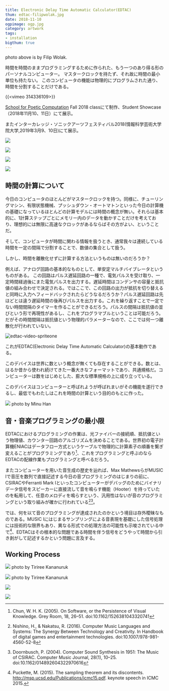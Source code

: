 ```yaml
---
title: Electronic Delay Time Automatic Calculator(EDTAC)
thum: edtac-filipwolak.jpg
date: 2018-11-10
ogpimage: ogp.jpg
category: artwork
tags:
- installation
bigthum: true
---
```


photo above is by Filip Wolak.

時間を時間のままプログラミングするために作られた、もう一つのあり得る形のパーソナルコンピューター。
マスタークロックを持たず、それ故に時間の最小単位も持たない。
このコンピュータの機能は物理的にプログラムされた通り、時間を分割することだけである。

{{<vimeo 314336109>}}

[School for Poetic Computation](https://sfpc.io) Fall 2018 classにて制作、Student Showcase（2018年11月10、11日）にて展示。

またインターカレッジ・ソニックアーツフェスティバル2018(情報科学芸術大学院大学,2019年3月9、10日)にて展示。

![](edtac21.JPG)

![](edtac22.JPG)

![](edtac23.JPG)

![](edtac24.JPG)

## 時間の計算について

今日のコンピュータのほとんどがマスタークロックを持つ。同様に、チューリングマシン、有限状態機械、プッシュダウン・オートマトンといった今日の計算機の基礎になっているほとんどの計算モデルには時間の概念が無い。それらは基本的に、1計算ステップごとにメモリー内のデータを動かすことだけを考えており、理想的には無限に高速なクロックがあるならばその方がよい、ということだ。

そして、コンピュータが時間に関わる情報を扱うとき、通常我々は連続している時間を一定の間隔で分割することで、数値の集合として扱う。

しかし、時間を離散化せずに計算する方法というものは無いのだろうか？

例えば、アナログ回路の基本的なものとして、単安定マルチバイブレータというものがある。
この回路はパルス遅延回路の一種で、電気パルスを受け取り、一定時間経過後にまた電気パルスを出力する。遅延時間はコンデンサの容量と抵抗値の組み合わせで決定される。ではここで、この回路の出力が抵抗を切り替えると同時に入力へフィードバックされたらどうなるだろうか？パルス遅延回路は先ほどとは違う遅延時間の後再びパルスを出力する。これを繰り返すことで一定でない時間間隔のタイマーを作ることができるだろう。パルスの間隔は抵抗値の並びという形で再現性があるし、これをプログラマブルということは可能だろう。だがその時間間隔は抵抗値という物理的パラメーターなので、ここでは何一つ離散化が行われていない。

![edtac-video-spriteone](edtac-video-spriteone.png)

これがEDTAC(Electronic Delay Time Automatic Calculator)の基本動作である。

このデバイスは世界に数という概念が無くても存在することができる。数とは、はるか昔から使われ続けてきた一番大きなフォーマットであり、共通規格だ。コンピューターは数をはじめとした、膨大な標準規格の上に成り立っている。

このデバイスはコンピューターと呼ばれようが呼ばれまいがその機能を遂行できるし、最低でもわたしはこれを時間の計算という目的のもとに作った。

![](edtac-minu-han.jpg)
photo by Minu Han

## 音・音楽プログラミングの最小限

EDTACにおけるプログラミングの作業は、光ファイバーの接続順、抵抗値という物理値、カウンター回路のアルゴリズムを決めることである。世界初の電子計算機ENIACはデータフロー方式というケーブルで物理的に計算素子の順番を繋ぎ変えることがプログラミングであり[^chun]、これをプログラミングと呼ぶのならEDTACの配線作業もプログラミングと呼べるだろう。

[^chun]: Chun, W. H. K. (2005). On Software, or the Persistence of Visual Knowledge. Grey Room, 18, 26–51. doi:10.1162/1526381043320741

またコンピューターを用いた音生成の歴史を辿れば、Max MathewsらがMUSIC Iで音圧を数列で直接記述する今日の音プログラミングのはじまりの前に、CSIRACやFerranti Mark Iといったコンピューターがデバッグのためにバイナリデータ信号をスピーカーに直接流して音を鳴らす機能（Hooter）を持っていたのを転用して、任意のメロディを鳴らすという、汎用性はないが音のプログラミングという取り組みが確かに行われている[^nishino][^doornbush]。

[^doornbush]: Doornbusch, P. (2004). Computer Sound Synthesis in 1951: The Music of CSIRAC. Computer Music Journal, 28(1), 10–25. doi:10.1162/014892604322970616 
[^nishino]: Nishino, H., & Nakatsu, R. (2016). Computer Music Languages and Systems: The Synergy Between Technology and Creativity. In Handbook of digital games and entertainment technologies. doi:10.1007/978-981-4560-52-8

では、何を以て音のプログラミングが達成されたのかという境目は存外曖昧なものである。MUSIC Iにはじまるサンプリングによる音表現を基礎にした信号処理には技術的な限界もあり、異なる形式での処理方法の可能性も示唆されている中で[^puckette]、EDTACはその根本的な問題である時間を伴う信号をどうやって時間から引き剥がして記述するかという問題に言及する。

[^puckette]: Puckette, M. (2015). The sampling theorem and its discontents. http://msp.ucsd.edu/Publications/icmc15.pdf. keynote speech in ICMC 2015.

## Working Process

![](edtac_working1.jpg)
photo by Tiriree Kananuruk

![](edtac_working2.jpg)
photo by Tiriree Kananuruk

![](edtac_progress.jpg)

![](edtac_progress2.jpg)
